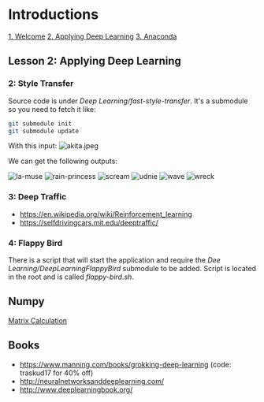 # Introductions

[1. Welcome](1.Welcome/README.md)
[2. Applying Deep Learning](2.Applying-Deep-Learning/README.md)
[3. Anaconda](3.Anaconda/README.md)

## Lesson 2: Applying Deep Learning

### 2: Style Transfer
Source code is under *Deep Learning/fast-style-transfer*. It's a submodule so you need to fetch it like:
```bash
git submodule init
git submodule update
```
With this input: 
![akita.jpeg](https://github.com/Scrier/udacity/master/Deep%20Learning/resources/akita.jpeg)

We can get the following outputs:

![la-muse](https://github.com/Scrier/udacity/tree/master/Deep%20Learning/output/akita-la-muse.jpg)
![rain-princess](https://github.com/Scrier/udacity/tree/master/Deep%20Learning/output/akita-rain-princess.jpg)
![scream](https://github.com/Scrier/udacity/tree/master/Deep%20Learning/output/akita-scream.jpg)
![udnie](https://github.com/Scrier/udacity/tree/master/Deep%20Learning/output/akita-udnie.jpg)
![wave](https://github.com/Scrier/udacity/tree/master/Deep%20Learning/output/akita-wave.jpg)
![wreck](https://github.com/Scrier/udacity/tree/master/Deep%20Learning/output/akita-wreck.jpg)

### 3: Deep Traffic

 * https://en.wikipedia.org/wiki/Reinforcement_learning
 * https://selfdrivingcars.mit.edu/deeptraffic/
 
### 4: Flappy Bird

There is a script that will start the application and require the *Dee Learning/DeepLearningFlappyBird* submodule to be 
added. Script is located in the root and is called *flappy-bird.sh*.

## Numpy

[Matrix Calculation](matrix.md)

## Books
 * https://www.manning.com/books/grokking-deep-learning (code: traskud17 for 40% off)
 * http://neuralnetworksanddeeplearning.com/
 * http://www.deeplearningbook.org/

